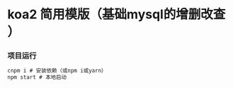 # koa2 简用模版（基础mysql的增删改查 ）
### 项目运行
````javascript 1.8
cnpm i # 安装依赖（或npm i或yarn）
npm start # 本地启动

````
